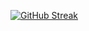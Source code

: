 [![GitHub Streak](https://github-readme-streak-stats.herokuapp.com?user=nijiyamaharjan&theme=dark&mode=weekly&hide_longest_streak=true)](https://git.io/streak-stats)
